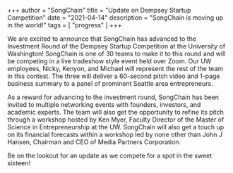 +++
author = "SongChain"
title = "Update on Dempsey Startup Competition"
date = "2021-04-14"
description = "SongChain is moving up in the world!"
tags = [
    "progress"
]
+++


We are excited to announce that SongChain has advanced to the Investment Round of the Dempsey Startup Competition at the University of Washington! SongChain is one of 30 teams to make it to this round and will be competing in a live tradeshow style event held over Zoom. Our UW employees, Nicky, Kenyon, and Michael will represent the rest of the team in this contest. The three will deliver a 60-second pitch video and 1-page business summary to a panel of prominent Seattle area entrepreneurs.

As a reward for advancing to the investment round, SongChain has been invited to multiple networking events with founders, investors, and academic experts. The team will also get the opportunity to refine its pitch through a workshop hosted by Ken Myer, Faculty Director of the Master of Science in Entrepreneurship at the UW. SongChain will also get a touch up on its financial forecasts within a workshop led by none other than John J Hansen, Chairman and CEO of Media Partners Corporation.

Be on the lookout for an update as we compete for a spot in the sweet sixteen!